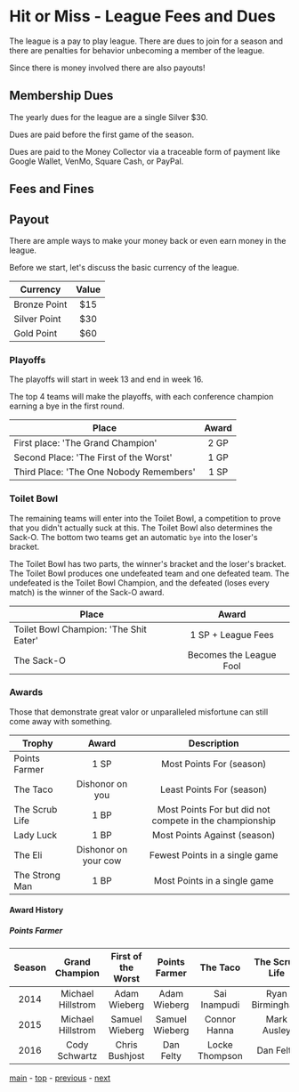 # Hit or Miss - League Fees and Dues

The league is a pay to play league. There are dues to join for a season and there are penalties for behavior unbecoming
a member of the league.

 Since there is money involved there are also payouts!

## Membership Dues

The yearly dues for the league are a single Silver $30.

Dues are paid before the first game of the season.

Dues are paid to the Money Collector via a traceable form of payment like Google Wallet, VenMo, Square Cash, or PayPal.

## Fees and Fines

## Payout

There are ample ways to make your money back or even earn money in the league.

Before we start, let's discuss the basic currency of the league.

| Currency | Value |
| --- |:---:|
| Bronze Point | $15 |
| Silver Point | $30 |
| Gold Point | $60 |

### Playoffs

The playoffs will start in week 13 and end in week 16.

The top 4 teams will make the playoffs, with each conference champion earning a bye in the first round.

| Place | Award |
| --- |:---:|
| First place: 'The Grand Champion' | 2 GP |
| Second Place: 'The First of the Worst'| 1 GP |
| Third Place: 'The One Nobody Remembers' | 1 SP |

### Toilet Bowl

The remaining teams will enter into the Toilet Bowl, a competition to prove that you didn't actually suck at this.
The Toilet Bowl also determines the Sack-O. The bottom two teams get an automatic `bye` into the loser's bracket.

The Toilet Bowl has two parts, the winner's bracket and the loser's bracket. The Toilet Bowl produces one
undefeated team and one defeated team. The undefeated is the Toilet Bowl Champion, and the defeated (loses every
match) is the winner of the Sack-O award.

| Place | Award |
| --- |:---:|
| Toilet Bowl Champion: 'The Shit Eater' | 1 SP + League Fees |
| The Sack-O | Becomes the League Fool |

### Awards

Those that demonstrate great valor or unparalleled misfortune can still come away with something.

| Trophy | Award | Description |
| --- |:---:|:---:|
| Points Farmer | 1 SP | Most Points For (season) |
| The Taco | Dishonor on you | Least Points For (season) |
| The Scrub Life | 1 BP | Most Points For but did not compete in the championship |
| Lady Luck | 1 BP | Most Points Against (season) |
| The Eli | Dishonor on your cow | Fewest Points in a single game |
| The Strong Man | 1 BP | Most Points in a single game |

#### Award History

##### Points Farmer
| Season | Grand Champion | First of the Worst | Points Farmer | The Taco | The Scrub Life | Lady Luck | The Eli | The Strong Man | Toilet Bowl Champion | Sack-O |
|:---:|:---:|:---:|:---:|:---:|:---:|:---:|:---:|:---:|:---:|:---:|
| 2014 | Michael Hillstrom | Adam Wieberg | Adam Wieberg | Sai Inampudi | Ryan Birmingham | Sai Inampudi | - | - | - | Sai Inampudi |
| 2015 | Michael Hillstrom | Samuel Wieberg | Samuel Wieberg | Connor Hanna | Mark Ausley | Mark Ausley | - | - | - | Chris Bushjost |
| 2016 | Cody Schwartz | Chris Bushjost | Dan Felty | Locke Thompson | Dan Felty | Matt Delaney | Adam Wieberg | Dan Felty | Adam Wieberg | Locke Thompson |

[main][main] - [top][top] - [previous][previous] - [next][next]

[main]: readme.md
[top]: league_fees_and_dues.md
[previous]: rituals_and_proceedings.md
[next]: scoring.md
